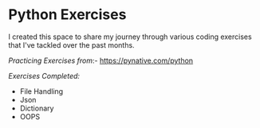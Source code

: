 # Python Exercises
I created this space to share my journey through various coding exercises that I've tackled over the past months.

 *Practicing Exercises from*:- https://pynative.com/python

 *Exercises Completed:*
 - File Handling
 - Json
 - Dictionary
 - OOPS
